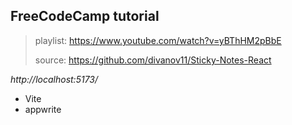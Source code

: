 ## FreeCodeCamp tutorial 

>playlist: https://www.youtube.com/watch?v=yBThHM2pBbE
>
>source: https://github.com/divanov11/Sticky-Notes-React

*http://localhost:5173/*

- Vite
- appwrite
